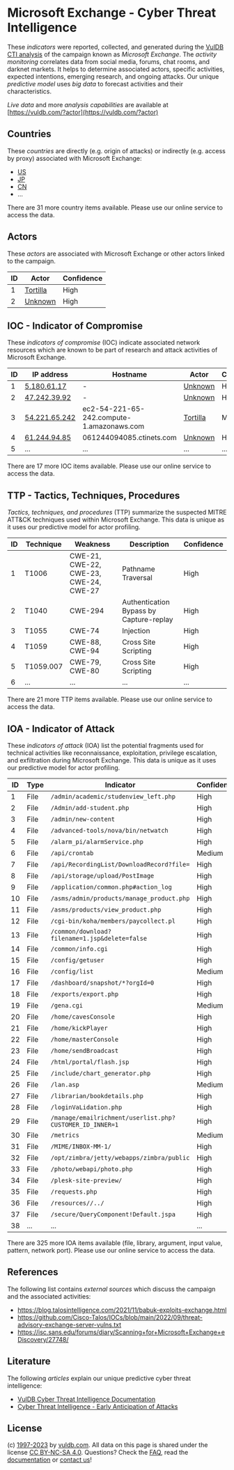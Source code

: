 # Microsoft Exchange - Cyber Threat Intelligence

These _indicators_ were reported, collected, and generated during the [VulDB CTI analysis](https://vuldb.com/?kb.cti) of the campaign known as _Microsoft Exchange_. The _activity monitoring_ correlates data from social media, forums, chat rooms, and darknet markets. It helps to determine associated actors, specific activities, expected intentions, emerging research, and ongoing attacks. Our unique _predictive model_ uses _big data_ to forecast activities and their characteristics.

_Live data_ and more _analysis capabilities_ are available at [https://vuldb.com/?actor](https://vuldb.com/?actor)

## Countries

These _countries_ are directly (e.g. origin of attacks) or indirectly (e.g. access by proxy) associated with Microsoft Exchange:

* [US](https://vuldb.com/?country.us)
* [JP](https://vuldb.com/?country.jp)
* [CN](https://vuldb.com/?country.cn)
* ...

There are 31 more country items available. Please use our online service to access the data.

## Actors

These _actors_ are associated with Microsoft Exchange or other actors linked to the campaign.

ID | Actor | Confidence
-- | ----- | ----------
1 | [Tortilla](https://vuldb.com/?actor.tortilla) | High
2 | [Unknown](https://vuldb.com/?actor.unknown) | High

## IOC - Indicator of Compromise

These _indicators of compromise_ (IOC) indicate associated network resources which are known to be part of research and attack activities of Microsoft Exchange.

ID | IP address | Hostname | Actor | Confidence
-- | ---------- | -------- | ----- | ----------
1 | [5.180.61.17](https://vuldb.com/?ip.5.180.61.17) | - | [Unknown](https://vuldb.com/?actor.unknown) | High
2 | [47.242.39.92](https://vuldb.com/?ip.47.242.39.92) | - | [Unknown](https://vuldb.com/?actor.unknown) | High
3 | [54.221.65.242](https://vuldb.com/?ip.54.221.65.242) | ec2-54-221-65-242.compute-1.amazonaws.com | [Tortilla](https://vuldb.com/?actor.tortilla) | Medium
4 | [61.244.94.85](https://vuldb.com/?ip.61.244.94.85) | 061244094085.ctinets.com | [Unknown](https://vuldb.com/?actor.unknown) | High
5 | ... | ... | ... | ...

There are 17 more IOC items available. Please use our online service to access the data.

## TTP - Tactics, Techniques, Procedures

_Tactics, techniques, and procedures_ (TTP) summarize the suspected MITRE ATT&CK techniques used within Microsoft Exchange. This data is unique as it uses our predictive model for actor profiling.

ID | Technique | Weakness | Description | Confidence
-- | --------- | -------- | ----------- | ----------
1 | T1006 | CWE-21, CWE-22, CWE-23, CWE-24, CWE-27 | Pathname Traversal | High
2 | T1040 | CWE-294 | Authentication Bypass by Capture-replay | High
3 | T1055 | CWE-74 | Injection | High
4 | T1059 | CWE-88, CWE-94 | Cross Site Scripting | High
5 | T1059.007 | CWE-79, CWE-80 | Cross Site Scripting | High
6 | ... | ... | ... | ...

There are 21 more TTP items available. Please use our online service to access the data.

## IOA - Indicator of Attack

These _indicators of attack_ (IOA) list the potential fragments used for technical activities like reconnaissance, exploitation, privilege escalation, and exfiltration during Microsoft Exchange. This data is unique as it uses our predictive model for actor profiling.

ID | Type | Indicator | Confidence
-- | ---- | --------- | ----------
1 | File | `/admin/academic/studenview_left.php` | High
2 | File | `/Admin/add-student.php` | High
3 | File | `/admin/new-content` | High
4 | File | `/advanced-tools/nova/bin/netwatch` | High
5 | File | `/alarm_pi/alarmService.php` | High
6 | File | `/api/crontab` | Medium
7 | File | `/api/RecordingList/DownloadRecord?file=` | High
8 | File | `/api/storage/upload/PostImage` | High
9 | File | `/application/common.php#action_log` | High
10 | File | `/asms/admin/products/manage_product.php` | High
11 | File | `/asms/products/view_product.php` | High
12 | File | `/cgi-bin/koha/members/paycollect.pl` | High
13 | File | `/common/download?filename=1.jsp&delete=false` | High
14 | File | `/common/info.cgi` | High
15 | File | `/config/getuser` | High
16 | File | `/config/list` | Medium
17 | File | `/dashboard/snapshot/*?orgId=0` | High
18 | File | `/exports/export.php` | High
19 | File | `/gena.cgi` | Medium
20 | File | `/home/cavesConsole` | High
21 | File | `/home/kickPlayer` | High
22 | File | `/home/masterConsole` | High
23 | File | `/home/sendBroadcast` | High
24 | File | `/html/portal/flash.jsp` | High
25 | File | `/include/chart_generator.php` | High
26 | File | `/lan.asp` | Medium
27 | File | `/librarian/bookdetails.php` | High
28 | File | `/loginVaLidation.php` | High
29 | File | `/manage/emailrichment/userlist.php?CUSTOMER_ID_INNER=1` | High
30 | File | `/metrics` | Medium
31 | File | `/MIME/INBOX-MM-1/` | High
32 | File | `/opt/zimbra/jetty/webapps/zimbra/public` | High
33 | File | `/photo/webapi/photo.php` | High
34 | File | `/plesk-site-preview/` | High
35 | File | `/requests.php` | High
36 | File | `/resources//../` | High
37 | File | `/secure/QueryComponent!Default.jspa` | High
38 | ... | ... | ...

There are 325 more IOA items available (file, library, argument, input value, pattern, network port). Please use our online service to access the data.

## References

The following list contains _external sources_ which discuss the campaign and the associated activities:

* https://blog.talosintelligence.com/2021/11/babuk-exploits-exchange.html
* https://github.com/Cisco-Talos/IOCs/blob/main/2022/09/threat-advisory-exchange-server-vulns.txt
* https://isc.sans.edu/forums/diary/Scanning+for+Microsoft+Exchange+eDiscovery/27748/

## Literature

The following _articles_ explain our unique predictive cyber threat intelligence:

* [VulDB Cyber Threat Intelligence Documentation](https://vuldb.com/?kb.cti)
* [Cyber Threat Intelligence - Early Anticipation of Attacks](https://www.scip.ch/en/?labs.20201022)

## License

(c) [1997-2023](https://vuldb.com/?kb.changelog) by [vuldb.com](https://vuldb.com/?kb.about). All data on this page is shared under the license [CC BY-NC-SA 4.0](https://creativecommons.org/licenses/by-nc-sa/4.0/). Questions? Check the [FAQ](https://vuldb.com/?kb.faq), read the [documentation](https://vuldb.com/?kb) or [contact us](https://vuldb.com/?contact)!
